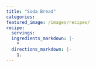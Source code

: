 ```yaml
---
title: "Soda Bread"
categories:
featured_image: /images/recipes/
recipe:
  servings: 
  ingredients_markdown: |-
    *
  directions_markdown: |-
    1.
---
```


